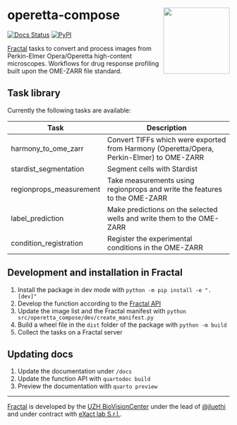 # operetta-compose <img align="right" height="150" src="https://raw.githubusercontent.com/leukemia-kispi/operetta-compose/master/docs/images/operetta-compose_logo.png">

[![Docs Status](https://github.com/leukemia-kispi/operetta-compose/actions/workflows/build.yml/badge.svg)](https://github.com/leukemia-kispi/operetta-compose/actions/workflows/build_docs.yml)
[![PyPI](https://img.shields.io/pypi/v/operetta-compose)](https://pypi.org/project/operetta-compose/)

[Fractal](https://fractal-analytics-platform.github.io/fractal-tasks-core/) tasks to convert and process images from Perkin-Elmer Opera/Operetta high-content microscopes. Workflows for drug response profiling built upon the OME-ZARR file standard.

## Task library

Currently the following tasks are available:

| Task  | Description |
|---|---|
| harmony_to_ome_zarr | Convert TIFFs which were exported from Harmony (Operetta/Opera, Perkin-Elmer) to OME-ZARR |
| stardist_segmentation | Segment cells with Stardist |
| regionprops_measurement | Take measurements using regionprops and write the features to the OME-ZARR |
| label_prediction | Make predictions on the selected wells and write them to the OME-ZARR |
| condition_registration | Register the experimental conditions in the OME-ZARR |

## Development and installation in Fractal

1. Install the package in dev mode with `python -m pip install -e ".[dev]"`
2. Develop the function according to the [Fractal API](https://fractal-analytics-platform.github.io/version_2/)
3. Update the image list and the Fractal manifest with `python src/operetta_compose/dev/create_manifest.py`
4. Build a wheel file in the `dist` folder of the package with `python -m build`
5. Collect the tasks on a Fractal server


## Updating docs

1. Update the documentation under `/docs`
2. Update the function API with `quartodoc build`
3. Preview the documentation with `quarto preview`

---

[Fractal](https://fractal-analytics-platform.github.io/fractal-tasks-core/) is developed by the [UZH BioVisionCenter](https://www.biovisioncenter.uzh.ch/de.html) under the lead of [@jluethi](https://github.com/jluethi) and under contract with [eXact lab S.r.l.](https://www.exact-lab.it).
